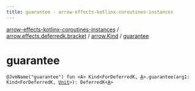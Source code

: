 ```yaml
---
title: guarantee - arrow-effects-kotlinx-coroutines-instances
---
```


[arrow-effects-kotlinx-coroutines-instances](../../index.html) / [arrow.effects.deferredk.bracket](../index.html) / [arrow.Kind](index.html) / [guarantee](./guarantee.html)

# guarantee

`@JvmName("guarantee") fun <A> Kind<ForDeferredK, `[`A`](guarantee.html#A)`>.guarantee(arg1: Kind<ForDeferredK, `[`Unit`](https://kotlinlang.org/api/latest/jvm/stdlib/kotlin/-unit/index.html)`>): DeferredK<`[`A`](guarantee.html#A)`>`